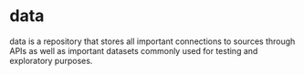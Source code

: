 # data
data is a repository that stores all important connections to sources through APIs as well as important datasets commonly used for testing and exploratory purposes.
